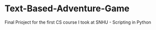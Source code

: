 # Text-Based-Adventure-Game
Final Prioject for the first CS course I took at SNHU - Scripting in Python

